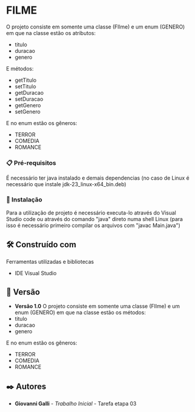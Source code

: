 # FILME

O projeto consiste em somente uma classe (FIlme) e um enum (GENERO) em que na classe estão os atributos:
* titulo
* duracao
* genero

E métodos:
* getTitulo
* setTitulo
* getDuracao
* setDuracao
* getGenero
* setGenero

E no enum estão os gêneros:
* TERROR
* COMEDIA
* ROMANCE

### 📋 Pré-requisitos

É necessário ter java instalado e demais dependencias (no caso de Linux é necessário que instale jdk-23_linux-x64_bin.deb)

### 🔧 Instalação

Para a utilização de projeto é necessário executa-lo através do Visual Studio code ou através do comando "java" direto numa shell Linux (para isso é necessário primeiro compilar os arquivos com "javac Main.java")

## 🛠️ Construído com

Ferramentas utilizadas e bibliotecas

* IDE Visual Studio

## 📌 Versão

* **Versão 1.0** O projeto consiste em somente uma classe (FIlme) e um enum (GENERO) em que na classe estão os métodos:
* titulo
* duracao
* genero

E no enum estão os gêneros:
* TERROR
* COMEDIA
* ROMANCE

## ✒️ Autores

* **Giovanni Galli** - *Trabalho Inicial* - Tarefa etapa 03

